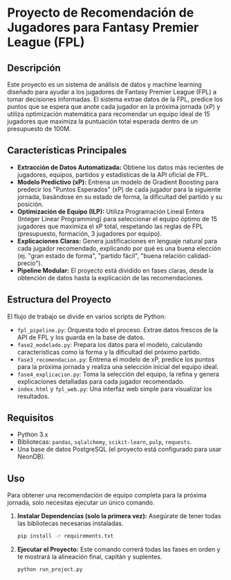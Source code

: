 # Proyecto de Recomendación de Jugadores para Fantasy Premier League (FPL)

## Descripción

Este proyecto es un sistema de análisis de datos y machine learning diseñado para ayudar a los jugadores de Fantasy Premier League (FPL) a tomar decisiones informadas. El sistema extrae datos de la FPL, predice los puntos que se espera que anote cada jugador en la próxima jornada (xP) y utiliza optimización matemática para recomendar un equipo ideal de 15 jugadores que maximiza la puntuación total esperada dentro de un presupuesto de 100M.

## Características Principales

- **Extracción de Datos Automatizada:** Obtiene los datos más recientes de jugadores, equipos, partidos y estadísticas de la API oficial de FPL.
- **Modelo Predictivo (xP):** Entrena un modelo de Gradient Boosting para predecir los "Puntos Esperados" (xP) de cada jugador para la siguiente jornada, basándose en su estado de forma, la dificultad del partido y su posición.
- **Optimización de Equipo (ILP):** Utiliza Programación Lineal Entera (Integer Linear Programming) para seleccionar el equipo óptimo de 15 jugadores que maximiza el xP total, respetando las reglas de FPL (presupuesto, formación, 3 jugadores por equipo).
- **Explicaciones Claras:** Genera justificaciones en lenguaje natural para cada jugador recomendado, explicando por qué es una buena elección (ej. "gran estado de forma", "partido fácil", "buena relación calidad-precio").
- **Pipeline Modular:** El proyecto está dividido en fases claras, desde la obtención de datos hasta la explicación de las recomendaciones.

## Estructura del Proyecto

El flujo de trabajo se divide en varios scripts de Python:

- `fpl_pipeline.py`: Orquesta todo el proceso. Extrae datos frescos de la API de FPL y los guarda en la base de datos.
- `fase2_modelado.py`: Prepara los datos para el modelo, calculando características como la forma y la dificultad del próximo partido.
- `fase3_recomendacion.py`: Entrena el modelo de xP, predice los puntos para la próxima jornada y realiza una selección inicial del equipo ideal.
- `fase4_explicacion.py`: Toma la selección del equipo, la refina y genera explicaciones detalladas para cada jugador recomendado.
- `index.html` y `fpl_web.py`: Una interfaz web simple para visualizar los resultados.

## Requisitos

- Python 3.x
- Bibliotecas: `pandas`, `sqlalchemy`, `scikit-learn`, `pulp`, `requests`.
- Una base de datos PostgreSQL (el proyecto está configurado para usar NeonDB).

## Uso

Para obtener una recomendación de equipo completa para la próxima jornada, solo necesitas ejecutar un único comando.

1.  **Instalar Dependencias (solo la primera vez):**
    Asegúrate de tener todas las bibliotecas necesarias instaladas.
    ```bash
    pip install -r requirements.txt
    ```

2.  **Ejecutar el Proyecto:**
    Este comando correrá todas las fases en orden y te mostrará la alineación final, capitán y suplentes.
    ```bash
    python run_project.py
    ```


